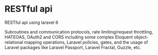 # RESTful api

RESTful api using laravel 6

Subroutines and communication protocols, rate limiting/request throttling, HATEOAS, OAuth2 and CORS including some
complex Eloquent object-relational mapping operations, Laravel policies, gates, and the usage of Laravel packages like
Laravel Passport, Laravel Fractal, Guzzle, etc.
